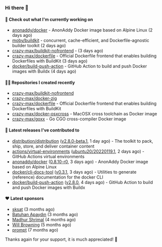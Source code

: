 ### Hi there 👋

#### 👷 Check out what I'm currently working on

- [anonaddy/docker](https://github.com/anonaddy/docker) - AnonAddy Docker image based on Alpine Linux (2 days ago)
- [moby/buildkit](https://github.com/moby/buildkit) - concurrent, cache-efficient, and Dockerfile-agnostic builder toolkit (2 days ago)
- [crazy-max/buildkit-nofrontend](https://github.com/crazy-max/buildkit-nofrontend) -  (3 days ago)
- [crazy-max/dockerfile](https://github.com/crazy-max/dockerfile) - Official Dockerfile frontend that enables building Dockerfiles with BuildKit (3 days ago)
- [docker/build-push-action](https://github.com/docker/build-push-action) - GitHub Action to build and push Docker images with Buildx (4 days ago)

#### 👨‍💻 Repositories I created recently

- [crazy-max/buildkit-nofrontend](https://github.com/crazy-max/buildkit-nofrontend)
- [crazy-max/docker-zig](https://github.com/crazy-max/docker-zig)
- [crazy-max/dockerfile](https://github.com/crazy-max/dockerfile) - Official Dockerfile frontend that enables building Dockerfiles with BuildKit
- [crazy-max/docker-osxcross](https://github.com/crazy-max/docker-osxcross) - MacOSX cross toolchain as Docker image
- [crazy-max/goxx](https://github.com/crazy-max/goxx) - Go CGO cross-compiler Docker image

#### 🚀 Latest releases I've contributed to

- [distribution/distribution](https://github.com/distribution/distribution) ([v2.8.0-beta.1](https://github.com/distribution/distribution/releases/tag/v2.8.0-beta.1), 1 day ago) - The toolkit to pack, ship, store, and deliver container content
- [actions/virtual-environments](https://github.com/actions/virtual-environments) ([ubuntu20/20220119.1](https://github.com/actions/virtual-environments/releases/tag/ubuntu20%2F20220119.1), 2 days ago) - GitHub Actions virtual environments
- [anonaddy/docker](https://github.com/anonaddy/docker) ([0.8.10-r0](https://github.com/anonaddy/docker/releases/tag/0.8.10-r0), 3 days ago) - AnonAddy Docker image based on Alpine Linux
- [docker/cli-docs-tool](https://github.com/docker/cli-docs-tool) ([v0.3.1](https://github.com/docker/cli-docs-tool/releases/tag/v0.3.1), 3 days ago) - Utilities to generate (reference) documentation for the docker CLI
- [docker/build-push-action](https://github.com/docker/build-push-action) ([v2.8.0](https://github.com/docker/build-push-action/releases/tag/v2.8.0), 4 days ago) - GitHub Action to build and push Docker images with Buildx

#### ❤️ Latest sponsors
- [sksat](https://github.com/sksat) (3 months ago)
- [Batuhan Apaydın](https://github.com/developer-guy) (3 months ago)
- [Madhur Shrimal](https://github.com/shrimalmadhur) (4 months ago)
- [Will Browning](https://github.com/willbrowningme) (5 months ago)
- [prompt](https://github.com/pr-mpt) (7 months ago)

Thanks again for your support, it is much appreciated! 🙏
